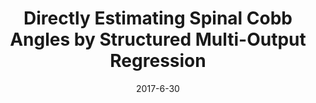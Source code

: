 ---
title: "Directly Estimating Spinal Cobb Angles by Structured Multi-Output Regression "
collection: publications
permalink: /publication/2017-6-30-paper-title-number-6
date: 2017-6-30
venue: '<b>Haoliang Sun</b>, Xiantong Zhen, Chris Bailey, Parham Rasoulinejad, Yilong Yin, and Shuo Li. International Conference on Information Processing in Medical Imaging, (<b>Oral Paper</b>, IPMI)'
---